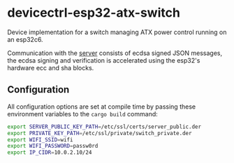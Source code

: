 # devicectrl-esp32-atx-switch

Device implementation for a switch managing ATX power control running on an esp32c6.

Communication with the [server](https://github.com/MatthewCash/devicectrl-server) consists of ecdsa signed JSON messages, the ecdsa signing and verification is accelerated using the esp32's hardware ecc and sha blocks.

## Configuration

All configuration options are set at compile time by passing these environment variables to the `cargo build` command:

```sh
export SERVER_PUBLIC_KEY_PATH=/etc/ssl/certs/server_public.der
export PRIVATE_KEY_PATH=/etc/ssl/private/switch_private.der
export WIFI_SSID=wifi
export WIFI_PASSWORD=passw0rd
export IP_CIDR=10.0.2.10/24
```
